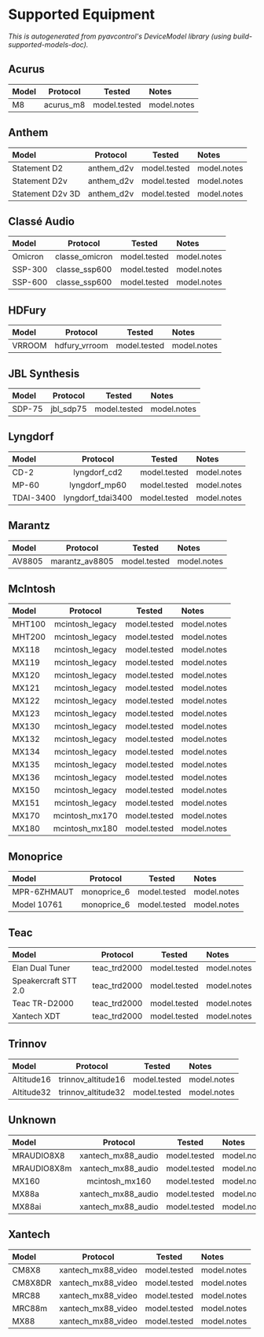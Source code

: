 
# Supported Equipment

*This is autogenerated from pyavcontrol's DeviceModel library (using build-supported-models-doc).*



## Acurus

| Model             | Protocol           |  Tested | Notes             |
| :---------------- | :----------------: | :-----: | :---------------- |
| M8 | acurus_m8 | model.tested | model.notes |


## Anthem

| Model             | Protocol           |  Tested | Notes             |
| :---------------- | :----------------: | :-----: | :---------------- |
| Statement D2 | anthem_d2v | model.tested | model.notes |
| Statement D2v | anthem_d2v | model.tested | model.notes |
| Statement D2v 3D | anthem_d2v | model.tested | model.notes |


## Classé Audio

| Model             | Protocol           |  Tested | Notes             |
| :---------------- | :----------------: | :-----: | :---------------- |
| Omicron | classe_omicron | model.tested | model.notes |
| SSP-300 | classe_ssp600 | model.tested | model.notes |
| SSP-600 | classe_ssp600 | model.tested | model.notes |


## HDFury

| Model             | Protocol           |  Tested | Notes             |
| :---------------- | :----------------: | :-----: | :---------------- |
| VRROOM | hdfury_vrroom | model.tested | model.notes |


## JBL Synthesis

| Model             | Protocol           |  Tested | Notes             |
| :---------------- | :----------------: | :-----: | :---------------- |
| SDP-75 | jbl_sdp75 | model.tested | model.notes |


## Lyngdorf

| Model             | Protocol           |  Tested | Notes             |
| :---------------- | :----------------: | :-----: | :---------------- |
| CD-2 | lyngdorf_cd2 | model.tested | model.notes |
| MP-60 | lyngdorf_mp60 | model.tested | model.notes |
| TDAI-3400 | lyngdorf_tdai3400 | model.tested | model.notes |


## Marantz

| Model             | Protocol           |  Tested | Notes             |
| :---------------- | :----------------: | :-----: | :---------------- |
| AV8805 | marantz_av8805 | model.tested | model.notes |


## McIntosh

| Model             | Protocol           |  Tested | Notes             |
| :---------------- | :----------------: | :-----: | :---------------- |
| MHT100 | mcintosh_legacy | model.tested | model.notes |
| MHT200 | mcintosh_legacy | model.tested | model.notes |
| MX118 | mcintosh_legacy | model.tested | model.notes |
| MX119 | mcintosh_legacy | model.tested | model.notes |
| MX120 | mcintosh_legacy | model.tested | model.notes |
| MX121 | mcintosh_legacy | model.tested | model.notes |
| MX122 | mcintosh_legacy | model.tested | model.notes |
| MX123 | mcintosh_legacy | model.tested | model.notes |
| MX130 | mcintosh_legacy | model.tested | model.notes |
| MX132 | mcintosh_legacy | model.tested | model.notes |
| MX134 | mcintosh_legacy | model.tested | model.notes |
| MX135 | mcintosh_legacy | model.tested | model.notes |
| MX136 | mcintosh_legacy | model.tested | model.notes |
| MX150 | mcintosh_legacy | model.tested | model.notes |
| MX151 | mcintosh_legacy | model.tested | model.notes |
| MX170 | mcintosh_mx170 | model.tested | model.notes |
| MX180 | mcintosh_mx180 | model.tested | model.notes |


## Monoprice

| Model             | Protocol           |  Tested | Notes             |
| :---------------- | :----------------: | :-----: | :---------------- |
| MPR-6ZHMAUT | monoprice_6 | model.tested | model.notes |
| Model 10761 | monoprice_6 | model.tested | model.notes |


## Teac

| Model             | Protocol           |  Tested | Notes             |
| :---------------- | :----------------: | :-----: | :---------------- |
| Elan Dual Tuner | teac_trd2000 | model.tested | model.notes |
| Speakercraft STT 2.0 | teac_trd2000 | model.tested | model.notes |
| Teac TR-D2000 | teac_trd2000 | model.tested | model.notes |
| Xantech XDT | teac_trd2000 | model.tested | model.notes |


## Trinnov

| Model             | Protocol           |  Tested | Notes             |
| :---------------- | :----------------: | :-----: | :---------------- |
| Altitude16 | trinnov_altitude16 | model.tested | model.notes |
| Altitude32 | trinnov_altitude32 | model.tested | model.notes |


## Unknown

| Model             | Protocol           |  Tested | Notes             |
| :---------------- | :----------------: | :-----: | :---------------- |
| MRAUDIO8X8 | xantech_mx88_audio | model.tested | model.notes |
| MRAUDIO8X8m | xantech_mx88_audio | model.tested | model.notes |
| MX160 | mcintosh_mx160 | model.tested | model.notes |
| MX88a | xantech_mx88_audio | model.tested | model.notes |
| MX88ai | xantech_mx88_audio | model.tested | model.notes |


## Xantech

| Model             | Protocol           |  Tested | Notes             |
| :---------------- | :----------------: | :-----: | :---------------- |
| CM8X8 | xantech_mx88_video | model.tested | model.notes |
| CM8X8DR | xantech_mx88_video | model.tested | model.notes |
| MRC88 | xantech_mx88_video | model.tested | model.notes |
| MRC88m | xantech_mx88_video | model.tested | model.notes |
| MX88 | xantech_mx88_video | model.tested | model.notes |
